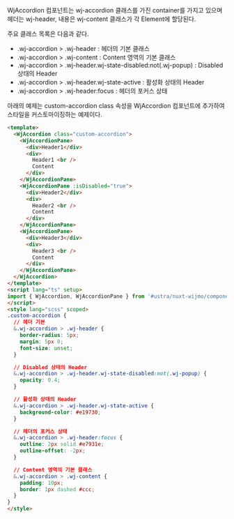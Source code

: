 WjAccordion 컴포넌트는 wj-accordion 클래스를 가진 container를 가지고 있으며 헤더는 wj-header, 내용은 wj-content 클래스가 각 Element에 할당된다.

주요 클래스 목록은 다음과 같다.
- .wj-accordion > .wj-header : 헤더의 기본 클래스
- .wj-accordion > .wj-content : Content 영역의 기본 클래스
- .wj-accordion > .wj-header.wj-state-disabled:not(.wj-popup) : Disabled 상태의 Header
- .wj-accordion > .wj-header.wj-state-active : 활성화 상태의 Header
- .wj-accordion > .wj-header:focus : 헤더의 포커스 상태

아래의 예제는 custom-accordion class 속성을 WjAccordion 컴포넌트에 추가하여 스타일을 커스토마이징하는 예제이다.

```html
<template>
  <WjAccordion class="custom-accordion">
    <WjAccordionPane>
      <div>Header1</div>
      <div>
        Header1 <br />
        Content
      </div>
    </WjAccordionPane>
    <WjAccordionPane :isDisabled="true">
      <div>Header2</div>
      <div>
        Header2 <br />
        Content
      </div>
    </WjAccordionPane>
    <WjAccordionPane>
      <div>Header3</div>
      <div>
        Header3 <br />
        Content
      </div>
    </WjAccordionPane>
  </WjAccordion>
</template>
<script lang="ts" setup>
import { WjAccordion, WjAccordionPane } from '#ustra/nuxt-wijmo/components'
</script>
<style lang="scss" scoped>
.custom-accordion {
  // 헤더 기본
  &.wj-accordion > .wj-header {
    border-radius: 5px;
    margin: 5px 0;
    font-size: unset;
  }

  // Disabled 상태의 Header
  &.wj-accordion > .wj-header.wj-state-disabled:not(.wj-popup) {
    opacity: 0.4;
  }

  // 활성화 상태의 Header
  &.wj-accordion > .wj-header.wj-state-active {
    background-color: #e19730;
  }

  // 헤더의 포커스 상태
  &.wj-accordion > .wj-header:focus {
    outline: 2px solid #e7931e;
    outline-offset: -2px;
  }

  // Content 영역의 기본 클래스
  &.wj-accordion > .wj-content {
    padding: 10px;
    border: 1px dashed #ccc;
  }
}
</style>
```
